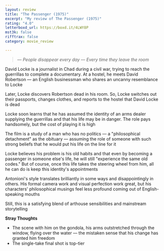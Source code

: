 ```yaml
---
layout: review
title: "The Passenger (1975)"
excerpt: "My review of The Passenger (1975)"
rating: "4.0"
letterboxd_url: https://boxd.it/4LWY8P
mst3k: false
rifftrax: false
category: movie_review

---
```


<blockquote><i>— People disappear every day
</i><i>— Every time they leave the room</i></blockquote>David Locke is a journalist in Chad during a civil war, trying to reach the guerrillas to complete a documentary. At a hostel, he meets David Robertson — an English businessman who shares an uncanny resemblance to Locke

Later, Locke discovers Robertson dead in his room. So, Locke switches out their passports, changes clothes, and reports to the hostel that David Locke is dead

Locke soon learns that he has assumed the identity of an arms dealer supplying the guerrillas and that his life may be in danger. The role pays handsomely, but the cost of playing it is high

The film is a study of a man who has no politics — a "philosophical detachment" as the obituary — assuming the role of someone with such strong beliefs that he would put his life on the line for it

Locke believes his problem is his old habits and that even by becoming a passenger in someone else's life, he will still "experience the same old codes." But of course, once this life takes the steering wheel from him, all he can do is keep this identity's appointments

Antonioni's style translates brilliantly in some ways and disappointingly in others. His formal camera work and visual perfection work great, but his characters' philosophical musings feel less profound coming out of English-speaking mouths

Still, this is a satisfying blend of arthouse sensibilities and mainstream storytelling

<b>Stray Thoughts</b>
* The scene with him on the gondola, his arms outstretched through the window, flying over the water — the mistaken sense that his change has granted him freedom
* The single-take final shot is top-tier